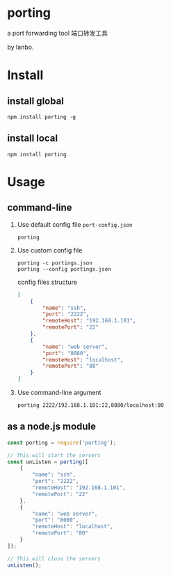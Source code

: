 # porting

a port forwarding tool 端口转发工具

by lanbo.

# Install

## install global

```shell
npm install porting -g
```

## install local
```shell
npm install porting
```

# Usage

## command-line

1. Use default config file `port-config.json`
    ```shell
    porting
    ```
2. Use custom config file
    ```shell
    porting -c portings.json
    porting --config portings.json
    ```

    config files structure
    ```json
    [
        {
            "name": "ssh",
            "port": "2222",
            "remoteHost": "192.168.1.101",
            "remotePort": "22"
        },
        {
            "name": "web server",
            "port": "8080",
            "remoteHost": "localhost",
            "remotePort": "80"
        }
    ]
    ```
3. Use command-line argument
    ```shell
    porting 2222/192.168.1.101:22,8080/localhost:80
    ```

## as a node.js module

```js
const porting = require('porting');

// This will start the servers
const unListen = porting([
    {
        "name": "ssh",
        "port": "2222",
        "remoteHost": "192.168.1.101",
        "remotePort": "22"
    },
    {
        "name": "web server",
        "port": "8080",
        "remoteHost": "localhost",
        "remotePort": "80"
    }
]);

// This will close the servers
unListen();
```